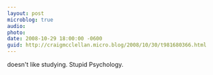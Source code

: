 ```yaml
---
layout: post
microblog: true
audio: 
photo: 
date: 2008-10-29 18:00:00 -0600
guid: http://craigmcclellan.micro.blog/2008/10/30/t981680366.html
---
```

doesn't like studying.  Stupid Psychology.
